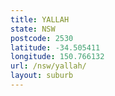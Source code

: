 ```yaml
---
title: YALLAH
state: NSW
postcode: 2530
latitude: -34.505411
longitude: 150.766132
url: /nsw/yallah/
layout: suburb
---
```

